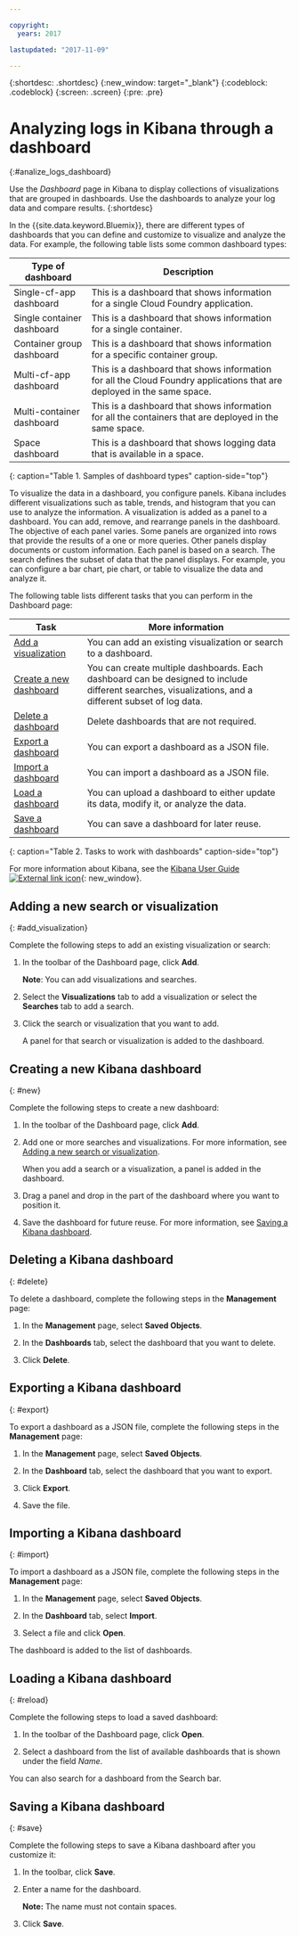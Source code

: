 ```yaml
---

copyright:
  years: 2017

lastupdated: "2017-11-09"

---
```



{:shortdesc: .shortdesc}
{:new_window: target="_blank"}
{:codeblock: .codeblock}
{:screen: .screen}
{:pre: .pre}

# Analyzing logs in Kibana through a dashboard
{:#analize_logs_dashboard}

Use the *Dashboard* page in Kibana to display collections of visualizations that are grouped in dashboards. Use the dashboards to analyze your log data and compare results.
{:shortdesc}

In the {{site.data.keyword.Bluemix}}, there are different types of dashboards that you can define and customize to visualize and analyze the data. For example, the following table lists some common dashboard types:

| Type of dashboard | Description |
|-------------------|-------------|
| Single-cf-app dashboard | This is a dashboard that shows information for a single Cloud Foundry application. |
| Single container dashboard  | This is a dashboard that shows information for a single container.  |
| Container group dashboard  | This is a dashboard that shows information for a specific container group.  |
| Multi-cf-app dashboard | This is a dashboard that shows information for all the Cloud Foundry applications that are deployed in the same space.  | 
| Multi-container dashboard | This is a dashboard that shows information for all the containers that are deployed in the same space.  |
| Space dashboard | This is a dashboard that shows logging data that is available in a space.  | 
{: caption="Table 1. Samples of dashboard types" caption-side="top"}

To visualize the data in a dashboard, you configure panels. Kibana includes different visualizations such as table, trends, and histogram that you can use to analyze the information. A visualization is added as a panel to a dashboard. You can add, remove, and rearrange panels in the dashboard. The objective of each panel varies. Some panels are organized into rows that provide the results of a one or more queries. Other panels display documents or custom information. Each panel is based on a search. The search defines the subset of data that the panel displays. For example, you can configure a bar chart, pie chart, or table to visualize the data and analyze it.  

The following table lists different tasks that you can perform in the Dashboard page:

| Task | More information |
|------|------------------|
| [Add a visualization](/docs/services/CloudLogAnalysis/kibana/analize_logs_dashboard.html#add_visualization) | You can add an existing visualization or search to a dashboard.|
| [Create a new dashboard](/docs/services/CloudLogAnalysis/kibana/analize_logs_dashboard.html#new) | You can create multiple dashboards. Each dashboard can be designed to include different searches, visualizations, and a different subset of log data.  |
| [Delete a dashboard](/docs/services/CloudLogAnalysis/kibana/analize_logs_dashboard.html#delete) | Delete dashboards that are not required. |
| [Export a dashboard](/docs/services/CloudLogAnalysis/kibana/analize_logs_dashboard.html#export) | You can export a dashboard as a JSON file. |
| [Import a dashboard](/docs/services/CloudLogAnalysis/kibana/analize_logs_dashboard.html#import) | You can import a dashboard as a JSON file. |
| [Load a dashboard](/docs/services/CloudLogAnalysis/kibana/analize_logs_dashboard.html#reload) | You can upload a dashboard to either update its data, modify it, or analyze the data. |
| [Save a dashboard](/docs/services/CloudLogAnalysis/kibana/analize_logs_dashboard.html#save) | You can save a dashboard for later reuse. |
{: caption="Table 2. Tasks to work with dashboards" caption-side="top"}

For more information about Kibana, see the [Kibana User Guide ![External link icon](../../../icons/launch-glyph.svg "External link icon")](https://www.elastic.co/guide/en/kibana/5.1/index.html){: new_window}.


## Adding a new search or visualization
{: #add_visualization}

Complete the following steps to add an existing visualization or search:

1. In the toolbar of the Dashboard page, click **Add**. 

    **Note**: You can add visualizations and searches. 

2. Select the **Visualizations** tab to add a visualization or select the **Searches** tab to add a search.

3. Click the search or visualization that you want to add.

    A panel for that search or visualization is added to the dashboard.

	
## Creating a new Kibana dashboard
{: #new}

Complete the following steps to create a new dashboard:

1. In the toolbar of the Dashboard page, click **Add**. 

2. Add one or more searches and visualizations. For more information, see [Adding a new search or visualization](/docs/services/CloudLogAnalysis/kibana/analize_logs_dashboard.html#add_visualization).

    When you add a search or a visualization, a panel is added in the dashboard.

3. Drag a panel and drop in the part of the dashboard where you want to position it.
 
4. Save the dashboard for future reuse. For more information, see [Saving a Kibana dashboard](/docs/services/CloudLogAnalysis/kibana/analize_logs_dashboard.html#save).


## Deleting a Kibana dashboard
{: #delete}

To delete a dashboard, complete the following steps in the **Management** page:

1. In the **Management** page, select **Saved Objects**.

2. In the **Dashboards** tab, select the dashboard that you want to delete.

3. Click **Delete**.

## Exporting a Kibana dashboard
{: #export}

To export a dashboard as a JSON file, complete the following steps in the **Management** page:

1. In the **Management** page, select **Saved Objects**.

2. In the **Dashboard** tab, select the dashboard that you want to export.

3. Click **Export**.

4. Save the file.

## Importing a Kibana dashboard
{: #import}

To import a dashboard as a JSON file, complete the following steps in the **Management** page:

1. In the **Management** page, select **Saved Objects**.

2. In the **Dashboard** tab, select **Import**.

3. Select a file and click **Open**.

The dashboard is added to the list of dashboards.

## Loading a Kibana dashboard
{: #reload}

Complete the following steps to load a saved dashboard:

1. In the toolbar of the Dashboard page, click **Open**.

2. Select a dashboard from the list of available dashboards that is shown under the field *Name*.

You can also search for a dashboard from the Search bar.

## Saving a Kibana dashboard
{: #save}

Complete the following steps to save a Kibana dashboard after you customize it:

1. In the toolbar, click **Save**.

2. Enter a name for the dashboard.

    **Note:** The name must not contain spaces.

3. Click **Save**.




